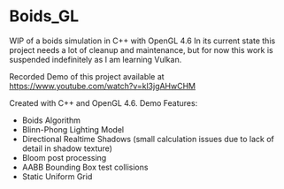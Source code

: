 # Boids_GL
WIP of a boids simulation in C++ with OpenGL 4.6
In its current state this project needs a lot of cleanup and maintenance, but for now this work is suspended indefinitely as I am learning Vulkan.

Recorded Demo of this project available at https://www.youtube.com/watch?v=kl3jgAHwCHM

Created with C++ and OpenGL 4.6.
Demo Features:
- Boids Algorithm
- Blinn-Phong Lighting Model
- Directional Realtime Shadows (small calculation issues due to lack of detail in shadow texture)
- Bloom post processing
- AABB Bounding Box test collisions
- Static Uniform Grid
